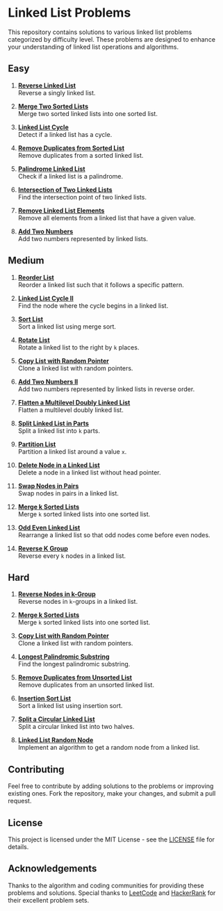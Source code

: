 # Linked List Problems

This repository contains solutions to various linked list problems categorized by difficulty level. These problems are designed to enhance your understanding of linked list operations and algorithms.

## Easy

1. **[Reverse Linked List](#)**  
   Reverse a singly linked list.

2. **[Merge Two Sorted Lists](#)**  
   Merge two sorted linked lists into one sorted list.

3. **[Linked List Cycle](#)**  
   Detect if a linked list has a cycle.

4. **[Remove Duplicates from Sorted List](#)**  
   Remove duplicates from a sorted linked list.

5. **[Palindrome Linked List](#)**  
   Check if a linked list is a palindrome.

6. **[Intersection of Two Linked Lists](#)**  
   Find the intersection point of two linked lists.

7. **[Remove Linked List Elements](#)**  
   Remove all elements from a linked list that have a given value.

8. **[Add Two Numbers](#)**  
   Add two numbers represented by linked lists.

## Medium

1. **[Reorder List](#)**  
   Reorder a linked list such that it follows a specific pattern.

2. **[Linked List Cycle II](#)**  
   Find the node where the cycle begins in a linked list.

3. **[Sort List](#)**  
   Sort a linked list using merge sort.

4. **[Rotate List](#)**  
   Rotate a linked list to the right by `k` places.

5. **[Copy List with Random Pointer](#)**  
   Clone a linked list with random pointers.

6. **[Add Two Numbers II](#)**  
   Add two numbers represented by linked lists in reverse order.

7. **[Flatten a Multilevel Doubly Linked List](#)**  
   Flatten a multilevel doubly linked list.

8. **[Split Linked List in Parts](#)**  
   Split a linked list into `k` parts.

9. **[Partition List](#)**  
   Partition a linked list around a value `x`.

10. **[Delete Node in a Linked List](#)**  
    Delete a node in a linked list without head pointer.

11. **[Swap Nodes in Pairs](#)**  
    Swap nodes in pairs in a linked list.

12. **[Merge k Sorted Lists](#)**  
    Merge `k` sorted linked lists into one sorted list.

13. **[Odd Even Linked List](#)**  
    Rearrange a linked list so that odd nodes come before even nodes.

14. **[Reverse K Group](#)**  
    Reverse every `k` nodes in a linked list.

## Hard

1. **[Reverse Nodes in k-Group](#)**  
   Reverse nodes in `k`-groups in a linked list.

2. **[Merge k Sorted Lists](#)**  
   Merge `k` sorted linked lists into one sorted list.

3. **[Copy List with Random Pointer](#)**  
   Clone a linked list with random pointers.

4. **[Longest Palindromic Substring](#)**  
   Find the longest palindromic substring.

5. **[Remove Duplicates from Unsorted List](#)**  
   Remove duplicates from an unsorted linked list.

6. **[Insertion Sort List](#)**  
   Sort a linked list using insertion sort.

7. **[Split a Circular Linked List](#)**  
   Split a circular linked list into two halves.

8. **[Linked List Random Node](#)**  
   Implement an algorithm to get a random node from a linked list.

## Contributing

Feel free to contribute by adding solutions to the problems or improving existing ones. Fork the repository, make your changes, and submit a pull request.

## License

This project is licensed under the MIT License - see the [LICENSE](LICENSE) file for details.

## Acknowledgements

Thanks to the algorithm and coding communities for providing these problems and solutions. Special thanks to [LeetCode](https://leetcode.com) and [HackerRank](https://hackerrank.com) for their excellent problem sets.
